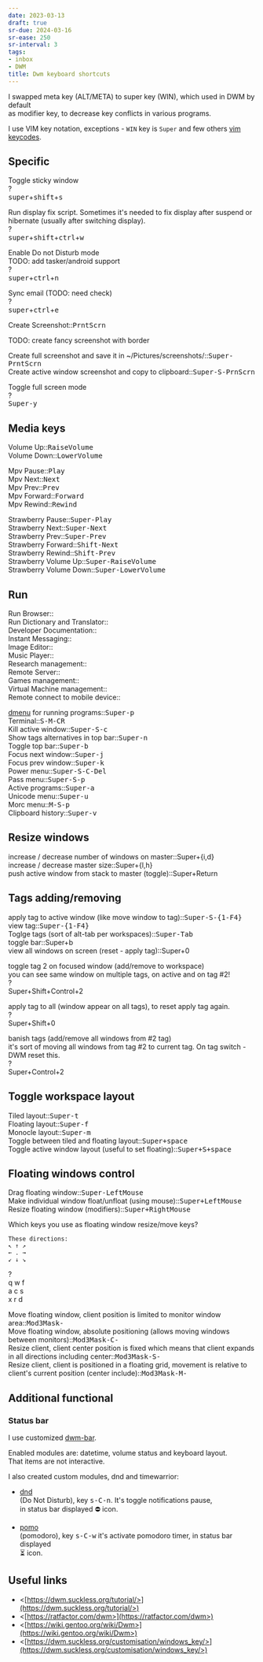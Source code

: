 ```yaml
---
date: 2023-03-13
draft: true
sr-due: 2024-03-16
sr-ease: 250
sr-interval: 3
tags:
- inbox
- DWM
title: Dwm keyboard shortcuts
---
```

   
I swapped meta key (ALT/META) to super key (WIN), which used in DWM by default   
as modifier key, to decrease key conflicts in various programs.   
   
I use VIM key notation, exceptions - `WIN` key is `Super` and few others [vim keycodes](./vim%20keycodes.md).   
   
## Specific   
   
Toggle sticky window   
?   
<kbd>super</kbd>+<kbd>shift</kbd>+<kbd>s</kbd>   
   
Run display fix script. Sometimes it's needed to fix display after suspend or hibernate (usually after switching display).   
?   
<kbd>super</kbd>+<kbd>shift</kbd>+<kbd>ctrl</kbd>+<kbd>w</kbd>   
   
Enable Do not Disturb mode   
TODO: add tasker/android support   
?   
<kbd>super</kbd>+<kbd>ctrl</kbd>+<kbd>n</kbd>   
<!--SR:!2023-04-18,3,269-->   
   
Sync email (TODO: need check)   
?   
<kbd>super</kbd>+<kbd>ctrl</kbd>+<kbd>e</kbd>   
   
Create Screenshot::<kbd>PrntScrn</kbd>   
   
TODO: create fancy screenshot with border   
   
Create full screenshot and save it in ~/Pictures/screenshots/::<kbd>Super-PrntScrn</kbd>   
Create active window screenshot and copy to clipboard::<kbd>Super-S-PrnScrn</kbd>   
   
Toggle full screen mode   
?   
<kbd>Super-y</kbd>   
   
## Media keys   
   
Volume Up::<kbd>RaiseVolume</kbd>   
Volume Down::<kbd>LowerVolume</kbd>   
   
Mpv Pause::<kbd>Play</kbd>   
Mpv Next::<kbd>Next</kbd>   
Mpv Prev::<kbd>Prev</kbd>   
Mpv Forward::<kbd>Forward</kbd>   
Mpv Rewind::<kbd>Rewind</kbd>   
   
Strawberry Pause::<kbd>Super-Play</kbd>   
Strawberry Next::<kbd>Super-Next</kbd>   
Strawberry Prev::<kbd>Super-Prev</kbd>   
Strawberry Forward::<kbd>Shift-Next</kbd>   
Strawberry Rewind::<kbd>Shift-Prev</kbd>   
Strawberry Volume Up::<kbd>Super-RaiseVolume</kbd>   
Strawberry Volume Down::<kbd>Super-LowerVolume</kbd>   
   
## Run   
   
Run Browser::<kbd><M-S-2></kbd>   
Run Dictionary and Translator::<kbd><M-S-3></kbd>   
Developer Documentation::<kbd><M-S-4></kbd>   
Instant Messaging::<kbd><M-S-5></kbd>   
Image Editor::<kbd><M-S-6></kbd>   
Music Player::<kbd><M-S-7></kbd>   
Research management::<kbd><M-S-8></kbd>   
Remote Server::<kbd><M-S-9></kbd>   
Games management::<kbd><M-S-F1></kbd>   
Virtual Machine management::<kbd><M-S-F2></kbd>   
Remote connect to mobile device::<kbd><M-S-F3></kbd>   
   
[dmenu](./dmenu.md) for running programs::<kbd>Super-p</kbd>   
Terminal::<kbd>S-M-CR</kbd>   
Kill active window::<kbd>Super-S-c</kbd>   
Show tags alternatives in top bar::<kbd>Super-n</kbd>   
Toggle top bar::<kbd>Super-b</kbd>   
Focus next window::<kbd>Super-j</kbd>   
Focus prev window::<kbd>Super-k</kbd>   
Power menu::<kbd>Super-S-C-Del</kbd>   
Pass menu::<kbd>Super-S-p</kbd>   
Active programs::<kbd>Super-a</kbd>   
Unicode menu::<kbd>Super-u</kbd>   
Morc menu::<kbd>M-S-p</kbd>   
Clipboard history::<kbd>Super-v</kbd>   
   
## Resize windows   
   
increase / decrease number of windows on master::Super+{i,d}   
increase / decrease master size::Super+{l,h}   
push active window from stack to master (toggle)::Super+Return   
   
## Tags adding/removing   
   
apply tag to active window (like move window to tag)::<kbd>Super-S-{1-F4}</kbd>   
view tag::<kbd>Super-{1-F4}</kbd>   
Toglge tags (sort of alt-tab per workspaces)::<kbd>Super-Tab</kbd>   
toggle bar::Super+b   
view all windows on screen (reset - apply tag)::Super+0   
   
toggle tag 2 on focused window (add/remove to workspace)   
you can see same window on multiple tags, on active and on tag #2!   
?   
Super+Shift+Control+2   
   
   
apply tag to all (window appear on all tags), to reset apply tag again.   
?   
Super+Shift+0   
<!--SR:!2023-04-16,1,229-->   
   
banish tags (add/remove all windows from #2 tag)   
it's sort of moving all windows from tag #2 to current tag. On tag switch - DWM reset this.   
?   
Super+Control+2   
<!--SR:!2023-04-16,1,210-->   
   
   
## Toggle workspace layout   
   
Tiled layout::<kbd>Super-t</kbd>   
Floating layout::<kbd>Super-f</kbd>   
Monocle layout::<kbd>Super-m</kbd>   
Toggle between tiled and floating layout::<kbd>Super+space</kbd>   
Toggle active window layout (useful to set floating)::<kbd>Super+S+space</kbd>   
   
## Floating windows control   
   
Drag floating window::<kbd>Super-LeftMouse</kbd>   
Make individual window float/unfloat (using mouse)::<kbd>Super+LeftMouse</kbd>   
Resize floating window (modifiers)::<kbd>Super+RightMouse</kbd>   
   
Which keys you use as floating window resize/move keys?   
```
These directions:
↖ ↑ ↗
← . →
↙ ↓ ↘
```
   
?   
q w f   
a c s   
x r d   
   
Move floating window, client position is limited to monitor window area::<kbd>Mod3Mask-</kbd>   
Move floating window, absolute positioning (allows moving windows between monitors)::<kbd>Mod3Mask-C-</kbd>   
Resize client, client center position is fixed which means that client expands in all directions including center::<kbd>Mod3Mask-S-</kbd>   
Resize client, client is positioned in a floating grid, movement is relative to client's current position (center include)::<kbd>Mod3Mask-M-</kbd>   
   
## Additional functional   
   
### Status bar   
I use customized [dwm-bar](https://github.com/inomoz/dwm-bar).   
   
Enabled modules are: datetime, volume status and keyboard layout.   
That items are not interactive.   
   
I also created custom modules, dnd and timewarrior:   
   
   
- [dnd](https://github.com/inomoz/dotfiles/blob/main/.local/bin/dnd)   
(Do Not Disturb), key <kbd>s-C-n</kbd>.  It's toggle notifications pause,   
in status bar displayed ⛔ icon.   
   
- [pomo](https://github.com/inomoz/dotfiles/blob/main/.local/bin/pomo.sh)   
(pomodoro), key <kbd>s-C-w</kbd> it's activate pomodoro timer, in status bar displayed   
⏳ icon.   
   
## Useful links   
   
- <[https://dwm.suckless.org/tutorial/>](https://dwm.suckless.org/tutorial/>)   
- <[https://ratfactor.com/dwm>](https://ratfactor.com/dwm>)   
- <[https://wiki.gentoo.org/wiki/Dwm>](https://wiki.gentoo.org/wiki/Dwm>)   
- <[https://dwm.suckless.org/customisation/windows_key/>](https://dwm.suckless.org/customisation/windows_key/>)   
   
<!-- TODO: create repo with my patches -->